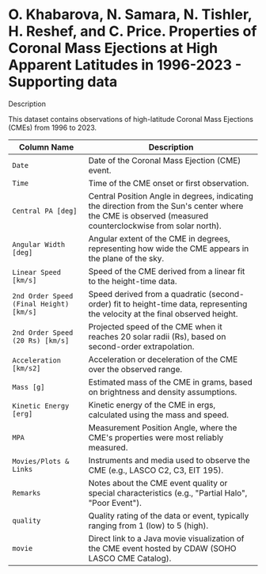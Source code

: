 # O. Khabarova, N. Samara, N. Tishler, H. Reshef, and C. Price. Properties of Coronal Mass Ejections at High Apparent Latitudes in 1996-2023 - Supporting data

Description

This dataset contains observations of high-latitude Coronal Mass Ejections (CMEs) from 1996 to 2023.
 
| **Column Name** | **Description** |
|------------------|-----------------|
| `Date` | Date of the Coronal Mass Ejection (CME) event. |
| `Time` | Time of the CME onset or first observation. |
| `Central PA [deg]` | Central Position Angle in degrees, indicating the direction from the Sun's center where the CME is observed (measured counterclockwise from solar north). |
| `Angular Width [deg]` | Angular extent of the CME in degrees, representing how wide the CME appears in the plane of the sky. |
| `Linear Speed [km/s]` | Speed of the CME derived from a linear fit to the height-time data. |
| `2nd Order Speed (Final Height) [km/s]` | Speed derived from a quadratic (second-order) fit to height-time data, representing the velocity at the final observed height. |
| `2nd Order Speed (20 Rs) [km/s]` | Projected speed of the CME when it reaches 20 solar radii (Rs), based on second-order extrapolation. |
| `Acceleration [km/s2]` | Acceleration or deceleration of the CME over the observed range. |
| `Mass [g]` | Estimated mass of the CME in grams, based on brightness and density assumptions. |
| `Kinetic Energy [erg]` | Kinetic energy of the CME in ergs, calculated using the mass and speed. |
| `MPA` | Measurement Position Angle, where the CME's properties were most reliably measured. |
| `Movies/Plots & Links` | Instruments and media used to observe the CME (e.g., LASCO C2, C3, EIT 195). |
| `Remarks` | Notes about the CME event quality or special characteristics (e.g., \"Partial Halo\", \"Poor Event\"). |
| `quality` | Quality rating of the data or event, typically ranging from 1 (low) to 5 (high). |
| `movie` | Direct link to a Java movie visualization of the CME event hosted by CDAW (SOHO LASCO CME Catalog). |
